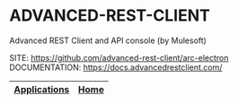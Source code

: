 # ADVANCED-REST-CLIENT

 Advanced REST Client and API console (by Mulesoft)
 
 SITE: https://github.com/advanced-rest-client/arc-electron
 DOCUMENTATION: https://docs.advancedrestclient.com/

 | [Applications](https://portable-linux-apps.github.io/apps.html) | [Home](https://portable-linux-apps.github.io)
 | --- | --- |
